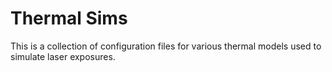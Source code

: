 # Thermal Sims

This is a collection of configuration files for various thermal models used to simulate
laser exposures.
